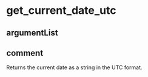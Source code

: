 # get_current_date_utc
## argumentList

## comment
Returns the current date as a string in the UTC format.